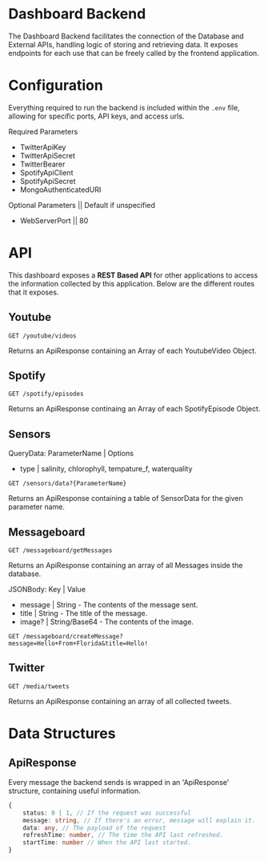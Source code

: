 # Dashboard Backend
The Dashboard Backend facilitates the connection of the Database and External APIs, handling logic of storing and retrieving data. It exposes endpoints for each use that can be freely called by the frontend application.

# Configuration
Everything required to run the backend is included within the ``.env`` file, allowing for specific ports, API keys, and access urls.

Required Parameters
 - TwitterApiKey
 - TwitterApiSecret
 - TwitterBearer
 - SpotifyApiClient
 - SpotifyApiSecret
 - MongoAuthenticatedURI

Optional Parameters || Default if unspecified
 - WebServerPort || 80

# API
This dashboard exposes a **REST Based API** for other applications to access the information collected by this application. Below are the different routes that it exposes.

## Youtube
```curl
GET /youtube/videos
```
Returns an ApiResponse containing an Array of each YoutubeVideo Object.

## Spotify
```curl
GET /spotify/episodes
```
Returns an ApiResponse continaing an Array of each SpotifyEpisode Object.

## Sensors
QueryData: ParameterName | Options
 - type | salinity, chlorophyll, tempature_f, waterquality
```curl
GET /sensors/data?{ParameterName}
```
Returns an ApiResponse containing a table of SensorData for the given parameter name.

## Messageboard
```curl
GET /messageboard/getMessages
```
Returns an ApiResponse containing an array of all Messages inside the database.

JSONBody: Key | Value
 - message | String - The contents of the message sent.
 - title | String - The title of the message.
 - image? | String/Base64 - The contents of the image.

```curl
GET /messageboard/createMessage?message=Hello+From+Florida&title=Hello!
```

## Twitter
```curl
GET /media/tweets
```
Returns an ApiResponse containing an array of all collected tweets.

# Data Structures

## ApiResponse
Every message the backend sends is wrapped in an 'ApiResponse' structure, containing useful information.
```ts
{
    status: 0 | 1, // If the request was successful
    message: string, // If there's an error, message will explain it.
    data: any, // The payload of the request
    refreshTime: number, // The time the API last refreshed.
    startTime: number // When the API last started.
}
```